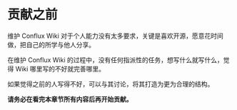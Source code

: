 # 贡献之前

维护 Conflux Wiki 对于个人能力没有太多要求，关键是喜欢开源，愿意花时间做，把自己的所学与他人分享。

在维护 Conflux Wiki 的过程中，没有任何指派性的任务，想写什么就写什么，觉得 Wiki 哪里写的不好就完善哪里。

如果觉得之前的人写得不好，可以与其讨论，将其打造为更为合理的结构。

**请务必在看完本章节所有内容后再开始贡献。**